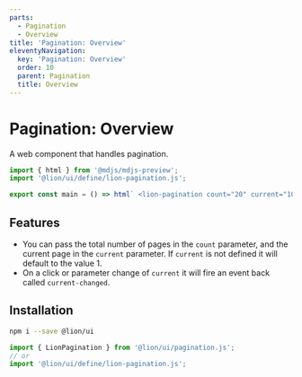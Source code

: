 ```yaml
---
parts:
  - Pagination
  - Overview
title: 'Pagination: Overview'
eleventyNavigation:
  key: 'Pagination: Overview'
  order: 10
  parent: Pagination
  title: Overview
---
```

# Pagination: Overview

A web component that handles pagination.

```js script
import { html } from '@mdjs/mdjs-preview';
import '@lion/ui/define/lion-pagination.js';
```

```js preview-story
export const main = () => html` <lion-pagination count="20" current="10"></lion-pagination> `;
```

## Features

- You can pass the total number of pages in the `count` parameter, and the current page in the `current` parameter. If `current` is not defined it will default to the value 1.
- On a click or parameter change of `current` it will fire an event back called `current-changed`.

## Installation

```bash
npm i --save @lion/ui
```

```js
import { LionPagination } from '@lion/ui/pagination.js';
// or
import '@lion/ui/define/lion-pagination.js';
```
